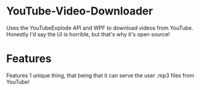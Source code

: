 # YouTube-Video-Downloader
Uses the YouTubeExplode API and WPF to download videos from YouTube. <br>
Honestly I'd say the UI is horrible, but that's why it's open source!

# Features
Features 1 unique thing, that being that it can serve the user .mp3 files from YouTube!
